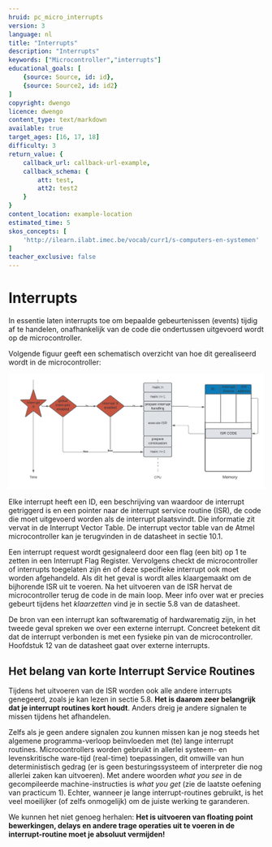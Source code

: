 ```yaml
---
hruid: pc_micro_interrupts
version: 3
language: nl
title: "Interrupts"
description: "Interrupts"
keywords: ["Microcontroller","interrupts"]
educational_goals: [
    {source: Source, id: id}, 
    {source: Source2, id: id2}
]
copyright: dwengo
licence: dwengo
content_type: text/markdown
available: true
target_ages: [16, 17, 18]
difficulty: 3
return_value: {
    callback_url: callback-url-example,
    callback_schema: {
        att: test,
        att2: test2
    }
}
content_location: example-location
estimated_time: 5
skos_concepts: [
    'http://ilearn.ilabt.imec.be/vocab/curr1/s-computers-en-systemen'
]
teacher_exclusive: false
---
```

# Interrupts

In essentie laten interrupts toe om bepaalde gebeurtenissen (events) tijdig af te handelen, onafhankelijk van de code die ondertussen uitgevoerd wordt op de microcontroller.

Volgende figuur geeft een schematisch overzicht van hoe dit gerealiseerd wordt in de microcontroller: 

![](embed/interrupts.png "interrupts")

Elke interrupt heeft een ID, een beschrijving van waardoor de interrupt getriggerd is en een pointer naar de interrupt service routine (ISR), de code die moet uitgevoerd worden als de interrupt plaatsvindt. Die informatie zit vervat in de Interrupt Vector Table. De interrupt vector table van de Atmel microcontroller kan je terugvinden in de datasheet in sectie 10.1.

Een interrupt request wordt gesignaleerd door een flag (een bit) op 1 te zetten in een Interrupt Flag Register. Vervolgens checkt de microcontroller of interrupts toegelaten zijn én of deze specifieke interrupt ook moet worden afgehandeld. Als dit het geval is wordt alles klaargemaakt om de bijhorende ISR uit te voeren. Na het uitvoeren van de ISR hervat de microcontroller terug de code in de main loop. Meer info over wat er precies gebeurt tijdens het *klaarzetten* vind je in sectie 5.8 van de datasheet.

De bron van een interrupt kan softwarematig of hardwarematig zijn, in het tweede geval spreken we over een externe interrupt. Concreet betekent dit dat de interrupt verbonden is met een fysieke pin van de microcontroller. Hoofdstuk 12 van de datasheet gaat over externe interrupts.

<div class="dwengo-content sideinfo">
    <h2 class="title">Het belang van korte Interrupt Service Routines</h2>
    <div class="content">
        <p>
            Tijdens het uitvoeren van de ISR worden ook alle andere interrupts genegeerd, zoals je kan lezen in sectie 5.8. <strong>Het is daarom zeer belangrijk dat je interrupt routines kort houdt</strong>. Anders dreig je andere signalen te missen tijdens het afhandelen.
        </p>
        <p>
            Zelfs als je geen andere signalen zou kunnen missen kan je nog steeds het algemene programma-verloop beïnvloeden met (te) lange interrupt routines. Microcontrollers worden gebruikt in allerlei systeem- en levenskritische ware-tijd (real-time) toepassingen, dit omwille van hun deterministisch gedrag (er is geen besturingssysteem of interpreter die nog allerlei zaken kan uitvoeren). Met andere woorden <em>what you see</em> in de gecompileerde machine-instructies is <em>what you get</em> (zie de laatste oefening van practicum 1). Echter, wanneer je lange interrupt-routines gebruikt, is het veel moeilijker (of zelfs onmogelijk) om de juiste werking te garanderen.
        </p>
        <p>
            We kunnen het niet genoeg herhalen: <strong>Het is uitvoeren van floating point bewerkingen, delays en andere trage operaties uit te voeren in de interrupt-routine moet je absoluut vermijden!</strong>
        </p>
    </div>
</div>